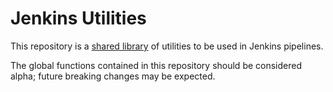 # Jenkins Utilities

This repository is a [shared library](https://jenkins.io/doc/book/pipeline/shared-libraries/) of utilities to be used in Jenkins pipelines.

The global functions contained in this repository should be considered alpha; future breaking changes may be expected.
